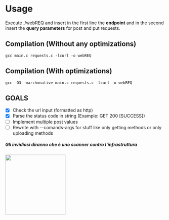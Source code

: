 <h1>Usage</h1>
Execute ./webREQ and insert in the first line the <strong>endpoint</strong> and in the second insert the <strong> query parameters</strong> for post and put requests.

<h2> Compilation (Without any optimizations)</h2>
<code>gcc main.c requests.c -lcurl -o webREQ </code>


<h2> Compilation (With optimizations)</h2>
<code>gcc -O3 -march=native main.c requests.c -lcurl -o webREQ </code>

<h2> GOALS </h2>

- [X] Check the url input (formatted as http)
- [X] Parse the status code in string (Example: GET 200 [SUCCESS])
- [ ] Implement multiple post values
- [ ] Rewrite with --comands-args for stuff like only getting methods or only uploading methods

<h5> <em>Gli invidiosi diranno che è uno scanner contro l'infrastruttura</em></h5>
<img src="https://media4.giphy.com/media/v1.Y2lkPTc5MGI3NjExZHVya2VneDdxb21rbGU1NnF4aDlyb3N2ejdkYWFkMjJsOHNkYXF0byZlcD12MV9pbnRlcm5hbF9naWZfYnlfaWQmY3Q9cw/YOqem0DUvPvNnN8toF/giphy.gif" width="190" height="190" />
